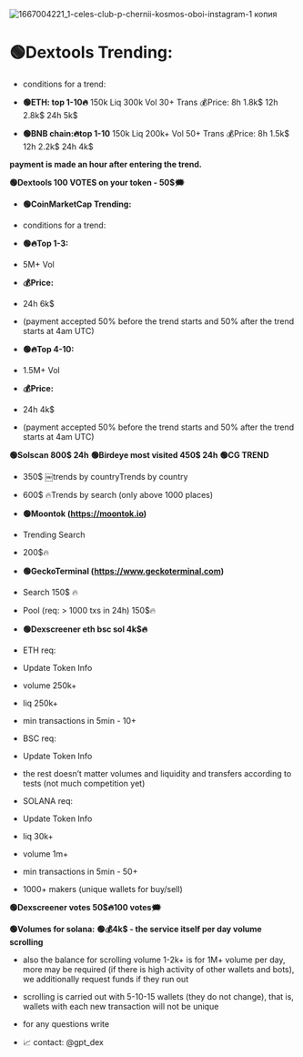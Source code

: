 
![1667004221_1-celes-club-p-chernii-kosmos-oboi-instagram-1 копия](https://github.com/turbor1/Dexscreener-Trending/assets/155108454/795ddc18-a805-4a01-9bbc-555dffec763b)


# 🟢Dextools Trending: 
- conditions for a trend:
- **🟢ETH: top 1-10🔥**
  150k Liq 
 300k Vol
  30+ Trans
  💰Price: 
  8h 1.8k$
  12h 2.8k$
 24h 5k$

- **🟢BNB chain:🔥top 1-10**
  150k Liq
  200k+ Vol
  50+ Trans
  💰Price:
  8h 1.5k$
  12h 2.2k$
  24h 4k$ 

**payment is made an hour after entering the trend.**

**🟢Dextools 100 VOTES on your token - 50$🗯**

- **🟢CoinMarketCap Trending:**
- conditions for a trend:

- **🟢🔥Top 1-3:** 
- 5M+ Vol
- **💰Price:**
- 24h 6k$
- (payment accepted 50% before the trend starts and 50% after the trend starts at 4am UTC)
- **🟢🔥Top 4-10:**
- 1.5M+ Vol
- **💰Price:**
- 24h 4k$
- (payment accepted 50% before the trend starts and 50% after the trend starts at 4am UTC)

**🟢Solscan 800$ 24h**
**🟢Birdeye most visited 450$ 24h**
**🟢CG TREND**
- 350$ ￼trends by countryTrends by country
- 600$ 🔥Trends by search (only above 1000 places)
- **🟢Moontok (https://moontok.io)**
- Trending Search
- 200$🔥
- **🟢GeckoTerminal (https://www.geckoterminal.com)**
- Search 150$ 🔥
- Pool (req: > 1000 txs in 24h) 150$🔥

- **🟢Dexscreener eth bsc sol 4k$🔥**
- ETH req:
- Update Token Info
- volume 250k+
- liq 250k+
- min transactions in 5min - 10+

- BSC req:
- Update Token Info
- the rest doesn’t matter volumes and liquidity and transfers according to tests (not much competition yet)

- SOLANA req:
- Update Token Info
- liq 30k+
- volume 1m+
- min transactions in 5min - 50+
- 1000+ makers (unique wallets for buy/sell)

**🟢Dexscreener votes 50$🔥100 votes🗯**

**🟢Volumes for solana:**
**🟢💰4k$ - the service itself per day volume scrolling**

- also the balance for scrolling volume 1-2k+ is for 1M+ volume per day, more may be required (if there is high activity of other wallets and bots), we additionally request funds if they run out

- scrolling is carried out with 5-10-15 wallets (they do not change), that is, wallets with each new transaction will not be unique


- for any questions write

- 📈 contact: @gpt_dex
